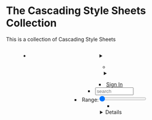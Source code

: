 # The Cascading Style Sheets Collection

This is a collection of Cascading Style Sheets 


<body>
  <header>
    <figure>
      <a>
        <img>
        <figcaption>
    <nav>
      <ul>
        <li>
    <details>
      <summary>
      <ul>
        <li>
  <nav>
    <details>
      <summary>
      <ul class="body-nav-list">
        <li>
          <a href="#">Sign In</a>
        <li class="search-input-item header-inputs-list-item">
          <input type=text placeholder=search size="10" class="search-input">
        <li class="range-input-item header-inputs-list-item">
          <label>Range:<input type="range" name="e" list="contrast" min="0" max="100" value="0" step="1">
        <li>
          <details>
            <summary>sub navigation</summary>
            <ul>
              <li><a>Link
  <aside>
    <details>
      <summary>
  <main>
  <footer>